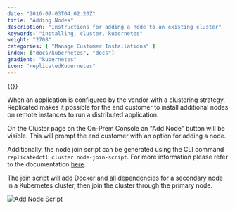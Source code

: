 ```yaml
---
date: "2016-07-03T04:02:20Z"
title: "Adding Nodes"
description: "Instructions for adding a node to an existing cluster"
keywords: "installing, cluster, kubernetes"
weight: "2708"
categories: [ "Manage Customer Installations" ]
index: ["docs/kubernetes", "docs"]
gradient: "kubernetes"
icon: "replicatedKubernetes"
---
```

{{<legacynotice>}}

When an application is configured by the vendor with a clustering strategy, Replicated makes it possible for the end customer to install additional nodes on remote instances to run a distributed application.

On the Cluster page on the On-Prem Console an "Add Node" button will be visible. This will prompt the end customer with an option for adding a node.

Additionally, the node join script can be generated using the CLI command `replicatedctl cluster node-join-script`. For more information please refer to the documentation [here](https://help.replicated.com/api/replicatedctl/replicatedctl_cluster_node-join-script/).

The join script will add Docker and all dependencies for a secondary node in a Kubernetes cluster, then join the cluster through the primary node.

![Add Node Script](/images/post-screens/add-node-k8s.png)
